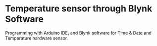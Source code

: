 # Temperature sensor through Blynk Software
Programming with Arduino IDE, and Blynk software for Time &amp; Date and Temperature hardware sensor.
